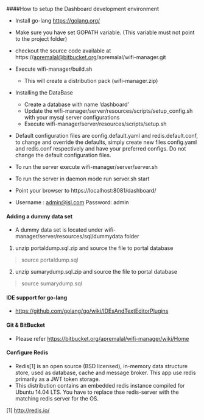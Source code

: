 ####How to setup the  Dashboard development environment

* Install go-lang https://golang.org/
* Make sure you have set GOPATH  variable. (This variable must not point to the project folder)
* checkout the source code available at https://apremalal@bitbucket.org/apremalal/wifi-manager.git	
* Execute wifi-manager/build.sh 
    * This will create a distribution pack (wifi-manager.zip)
* Installing the DataBase
    * Create a database with name ‘dashboard’
    * Update the wifi-manager/server/resources/scripts/setup_config.sh with your mysql server configurations
    * Execute wifi-manager/server/resources/scripts/setup.sh
* Default configuration files are config.default.yaml and redis.default.conf, to change and override the defaults, simply
create new files config.yaml and redis.conf respectively and have your preferred configs. Do not change the default configuration files.

* To run the server execute wifi-manager/server/server.sh
* To run the server in daemon mode run server.sh start

* Point your browser to https://localhost:8081/dashboard/
* Username : admin@isl.com Password: admin

#### Adding  a dummy data set

* A dummy data set is located under wifi-manager/server/resources/sql/dummydata folder

1. unzip portaldump.sql.zip and source the file to portal database
 > source portaldump.sql
2. unzip sumarydump.sql.zip and source the file to portal database
 > source sumarydump.sql

#### IDE support for go-lang

* https://github.com/golang/go/wiki/IDEsAndTextEditorPlugins

#### Git & BitBucket
* Please refer https://bitbucket.org/apremalal/wifi-manager/wiki/Home
#### Configure Redis
* Redis[1] is an open source (BSD licensed), in-memory data structure store, used as database, cache and message broker. This 
 app use redis primarily as a JWT token storage. 
* This distribution contains an embedded redis instance compiled for Ubuntu 14.04 LTS. You have to replace thse redis-server 
with the matching redis server for the OS.

[1] http://redis.io/